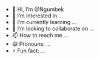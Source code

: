 - 👋 Hi, I’m @Ngumbek
- 👀 I’m interested in ...
- 🌱 I’m currently learning ...
- 💞️ I’m looking to collaborate on ...
- 📫 How to reach me ...
- 😄 Pronouns: ...
- ⚡ Fun fact: ...

<!---
Ngumbek/Ngumbek is a ✨ special ✨ repository because its `README.md` (this file) appears on your GitHub profile.
You can click the Preview link to take a look at your changes.
--->
